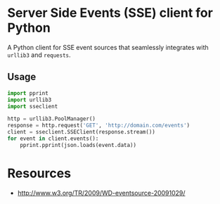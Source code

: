 # Server Side Events (SSE) client for Python

A Python client for SSE event sources that seamlessly integrates with `urllib3` and `requests`.

## Usage

```python
import pprint
import urllib3
import sseclient

http = urllib3.PoolManager()
response = http.request('GET', 'http://domain.com/events')
client = sseclient.SSEClient(response.stream())
for event in client.events():
    pprint.pprint(json.loads(event.data))
```

# Resources

* http://www.w3.org/TR/2009/WD-eventsource-20091029/
